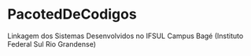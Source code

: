 # PacotedDeCodigos
Linkagem dos Sistemas Desenvolvidos no IFSUL Campus Bagé (Instituto Federal Sul Rio Grandense)
